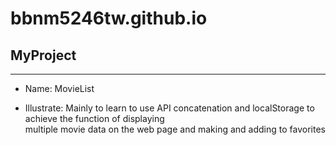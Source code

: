# bbnm5246tw.github.io
## MyProject
---
- Name: MovieList
* Illustrate: Mainly to learn to use API concatenation and localStorage to achieve the function of displaying <br>multiple movie data on the web page and making and adding to favorites
